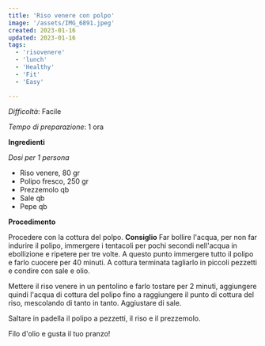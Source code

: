 ```yaml
---
title: 'Riso venere con polpo'
image: '/assets/IMG_6891.jpeg'
created: 2023-01-16
updated: 2023-01-16
tags:
  - 'risovenere'
  - 'lunch'
  - 'Healthy'
  - 'Fit'
  - 'Easy'

---
```


*Difficoltà*:
Facile

*Tempo di preparazione*:
1 ora

**Ingredienti**

*Dosi per 1 persona*

- Riso venere, 80 gr
- Polipo fresco, 250 gr
- Prezzemolo qb 
- Sale qb
- Pepe qb


**Procedimento**

Procedere con la cottura del polpo. **Consiglio** Far bollire l'acqua, per non far indurire il polipo, immergere i tentacoli per pochi secondi nell'acqua in ebollizione e ripetere per tre volte.
A questo punto immergere tutto il polipo e farlo cuocere per 40 minuti. 
A cottura terminata tagliarlo in piccoli pezzetti e condire con sale e olio.

Mettere il riso venere in un pentolino e farlo tostare per 2 minuti, aggiungere quindi l'acqua di cottura del polipo fino a raggiungere il punto di cottura del riso, mescolando di tanto in tanto.
Aggiustare di sale.

Saltare in padella il polipo a pezzetti, il riso e il prezzemolo.

Filo d'olio e gusta il tuo pranzo!

